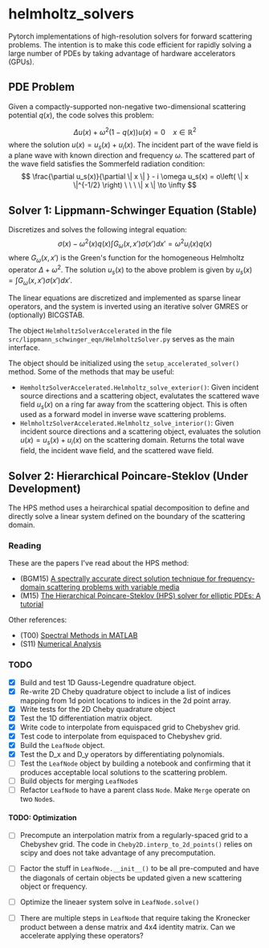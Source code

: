 # helmholtz_solvers
Pytorch implementations of high-resolution solvers for forward scattering problems. The intention is to make this code efficient for rapidly solving a large number of PDEs by taking advantage of hardware accelerators (GPUs).

## PDE Problem

Given a compactly-supported non-negative two-dimensional scattering potential $q(x)$,
the code solves this problem:

$$\Delta u(x) + \omega^2 (1 - q(x)) u(x) = 0 \ \ \ \ x \in \mathbb{R}^2$$
where the solution $u(x) = u_s(x) + u_i(x)$. The incident part of the wave field is a plane wave with known direction and frequency $\omega$. The scattered part of the wave field satisfies the Sommerfeld radiation condition: 
$$ \frac{\partial u_s(x)}{\partial \| x \| } - i \omega u_s(x) = o\left( \| x \|^{-1/2} \right) \ \ \ \| x \| \to \infty $$


## Solver 1: Lippmann-Schwinger Equation (Stable)

Discretizes and solves the following integral equation:
$$ \sigma(x) - \omega^2(x) q(x) \int G_\omega(x, x') \sigma(x') dx' = \omega^2 u_i(x) q(x)$$
where $G_\omega(x,x')$ is the Green's function for the homogeneous Helmholtz operator $\Delta + \omega^2$. The solution $u_s(x)$ to the above problem is given by $u_s(x) = \int G_\omega(x, x') \sigma(x') dx'$.

The linear equations are discretized and implemented as sparse linear operators, and the system is inverted using an iterative solver GMRES or (optionally) BICGSTAB. 

The object `HelmholtzSolverAccelerated` in the file `src/lippmann_schwinger_eqn/HelmholtzSolver.py` serves as the main interface. 

The object should be initialized using the `setup_accelerated_solver()` method. Some of the methods that may be useful: 
 * `HemholtzSolverAccelerated.Helmholtz_solve_exterior()`: Given incident source directions and a scattering object, evalutates the scattered wave field $u_s(x)$ on a ring far away from the scattering object. This is often used as a forward model in inverse wave scattering problems.
 * `HelmholtzSolverAccelerated.Helmholtz_solve_interior()`: Given incident source directions and a scattering object, evaluates the solution $u(x) = u_s(x) + u_i(x)$ on the scattering domain. Returns the total wave field, the incident wave field, and the scattered wave field.


## Solver 2: Hierarchical Poincare-Steklov (Under Development)

The HPS method uses a heirarchical spatial decomposition to define and directly solve a linear system defined on the boundary of the scattering domain.


### Reading 

These are the papers I've read about the HPS method:

 * (BGM15) [A spectrally accurate direct solution technique for frequency-domain scattering problems with variable media](https://link.springer.com/article/10.1007/s10543-014-0499-8)
 * (M15) [The Hierarchical Poincare-Steklov (HPS) solver for elliptic PDEs: A tutorial](https://arxiv.org/abs/1506.01308)

 Other references:

  * (T00) [Spectral Methods in MATLAB](https://epubs.siam.org/doi/book/10.1137/1.9780898719598)
  * (S11) [Numerical Analysis](https://press.princeton.edu/books/hardcover/9780691146867/numerical-analysis)


### TODO

 - [x] Build and test 1D Gauss-Legendre quadrature object.
 - [x] Re-write 2D Cheby quadrature object to include a list of indices mapping from 1d point locations to indices in the 2d point array. 
 - [x] Write tests for the 2D Cheby quadrature object
 - [x] Test the 1D differentiation matrix object.
 - [x] Write code to interpolate from equispaced grid to Chebyshev grid.
 - [x] Test code to interpolate from equispaced to Chebyshev grid.
 - [x] Build the `LeafNode` object.
 - [x] Test the D_x and D_y operators by differentiating polynomials.
 - [ ] Test the `LeafNode` object by building a notebook and confirming that it produces acceptable local solutions to the scattering problem.
 - [ ] Build objects for merging `LeafNode`s 
 - [ ] Refactor `LeafNode` to have a parent class `Node`. Make `Merge` operate on two `Node`s.

#### TODO: Optimization
 - [ ] Precompute an interpolation matrix from a regularly-spaced grid to a Chebyshev grid. The code in `Cheby2D.interp_to_2d_points()` relies on scipy and does not take advantage of any precomputation.
 - [ ] Factor the stuff in `LeafNode.__init__()` to be all pre-computed and have the diagonals of certain objects be updated given a new scattering object or frequency.
 - [ ] Optimize the lineaer system solve in `LeafNode.solve()`
 - [ ] There are multiple steps in `LeafNode` that require taking the Kronecker product between a dense matrix and 4x4 identity matrix. Can we accelerate applying these operators?



